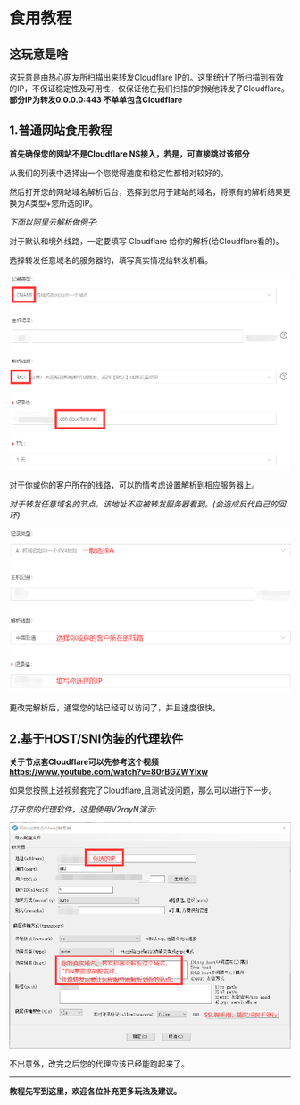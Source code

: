 # 食用教程

## 这玩意是啥

这玩意是由热心网友所扫描出来转发Cloudflare IP的。这里统计了所扫描到有效的IP，不保证稳定性及可用性，仅保证他在我们扫描的时候他转发了Cloudflare。
**部分IP为转发0.0.0.0:443 不单单包含Cloudflare**

## 1.普通网站食用教程

**首先确保您的网站不是Cloudflare NS接入，若是，可直接跳过该部分**

从我们的列表中选择出一个您觉得速度和稳定性都相对较好的。

然后打开您的网站域名解析后台，选择到您用于建站的域名，将原有的解析结果更换为A类型+您所选的IP。

*下面以阿里云解析做例子:*

对于默认和境外线路，一定要填写 Cloudflare 给你的解析(给Cloudflare看的)。

选择转发任意域名的服务器的，填写真实情况给转发机看。

[![dns-default.png](docs/dns-default.png)](docs/dns-default.png)


对于你或你的客户所在的线路，可以酌情考虑设置解析到相应服务器上。

*对于转发任意域名的节点，该地址不应被转发服务器看到。(会造成反代自己的回环)*

[![docs/dns-inside.png](docs/dns-inside.png)](docs/dns-inside.png)

更改完解析后，通常您的站已经可以访问了，并且速度很快。


## 2.基于HOST/SNI伪装的代理软件

**关于节点套Cloudflare可以先参考这个视频 https://www.youtube.com/watch?v=80rBGZWYlxw**

如果您按照上述视频套完了Cloudflare,且测试没问题，那么可以进行下一步。


*打开您的代理软件，这里使用V2rayN演示:*

[![v2ray-usage.png](docs/v2ray-usage.png)](docs/v2ray-usage.png)

不出意外，改完之后您的代理应该已经能跑起来了。

----------
**教程先写到这里，欢迎各位补充更多玩法及建议。**

